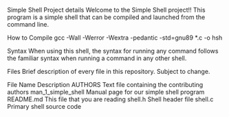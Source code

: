 Simple Shell
Project details
Welcome to the Simple Shell project!! This program is a simple shell that can be compiled and launched from the command line.

How to Compile
gcc -Wall -Werror -Wextra -pedantic -std=gnu89 *.c -o hsh

Syntax
When using this shell, the syntax for running any command follows the familiar syntax when running a command in any other shell.

Files
Brief description of every file in this repository. Subject to change.

File Name	Description
AUTHORS	Text file containing the contributing authors
man_1_simple_shell	Manual page for our simple shell program
README.md	This file that you are reading
shell.h	Shell header file
shell.c	Primary shell source code
